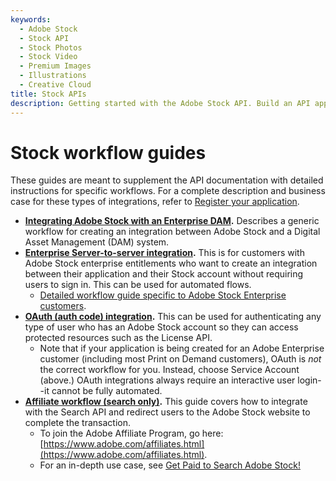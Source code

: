 ```yaml
---
keywords:
  - Adobe Stock
  - Stock API
  - Stock Photos
  - Stock Video
  - Premium Images
  - Illustrations
  - Creative Cloud 
title: Stock APIs
description: Getting started with the Adobe Stock API. Build an API application to access millions of royalty-free stock images, photos, graphics, vectors, video footage, illustrations, templates, 3d assets, editorial assets and high-quality premium content.
---
```


# Stock workflow guides

These guides are meant to supplement the API documentation with detailed instructions for specific workflows. For a complete description and business case for these types of integrations, refer to [Register your application](02-register-app.md).

*   **[Integrating Adobe Stock with an Enterprise DAM](/Stock-DAM-integrations.pdf).** Describes a generic workflow for creating an integration between Adobe Stock and a Digital Asset Management (DAM) system.
*   **[Enterprise Server-to-server integration](https://developer.adobe.com/developer-console/docs/guides/authentication/ServiceAccountIntegration/).** This is for customers with Adobe Stock enterprise entitlements who want to create an integration between their application and their Stock account without requiring users to sign in. This can be used for automated flows.
    *  [Detailed workflow guide specific to Adobe Stock Enterprise customers](/Service-Account-API-workflow.pdf). 
*   **[OAuth (auth code) integration](https://developer.adobe.com/developer-console/docs/guides/authentication/OAuthIntegration/).** This can be used for authenticating any type of user who has an Adobe Stock account so they can access protected resources such as the License API.
    *  Note that if your application is being created for an Adobe Enterprise customer (including most Print on Demand customers), OAuth is *not* the correct workflow for you. Instead, choose Service Account (above.) OAuth integrations always require an interactive user login--it cannot be fully automated.
*   **[Affiliate workflow (search only)](/Affiliate-API-workflow.pdf).** This guide covers how to integrate with the Search API and redirect users to the Adobe Stock website to complete the transaction.
    *  To join the Adobe Affiliate Program, go here: [https://www.adobe.com/affiliates.html](https://www.adobe.com/affiliates.html).
    *  For an in-depth use case, see [Get Paid to Search Adobe Stock!](https://medium.com/adobetech/get-paid-to-search-adobe-stock-e2ba9a7c0312)
